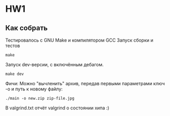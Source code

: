 # HW1

## Как собрать
Тестировалось с GNU Make и компилятором GCC
Запуск сборки и тестов
```
make
```
Запуск dev-версии, с включённым дебагом.
```
make dev
```
Фичи:
Можно "вычленить" архив, передав первыми параметрами ключ -o и путь к новому файлу:
```
./main -o new.zip zip-file.jpg
```
В valgrind.txt отчёт valgrind о состоянии хипа :)
